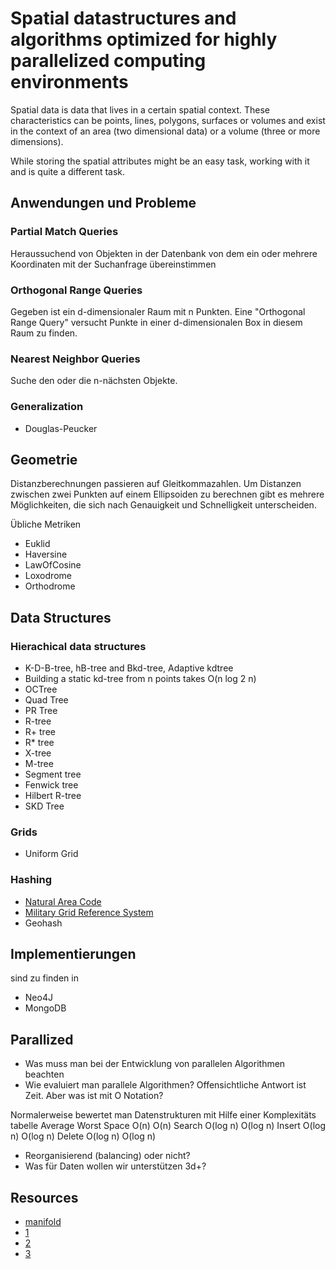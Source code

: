 # Spatial datastructures and algorithms optimized for highly parallelized computing environments #

Spatial data is data that lives in a certain spatial context. These characteristics can be points, lines, polygons, surfaces or volumes and exist in the context of an area (two dimensional data) or a volume (three or more dimensions).

While storing the spatial attributes might be an easy task, working with it and is quite a different task.

## Anwendungen und Probleme ##

### Partial Match Queries ###

Heraussuchend von Objekten in der Datenbank von dem ein oder mehrere Koordinaten mit der Suchanfrage übereinstimmen

### Orthogonal Range Queries ###

Gegeben ist ein d-dimensionaler Raum mit n Punkten. Eine "Orthogonal Range Query" versucht Punkte in einer d-dimensionalen Box in diesem Raum zu finden.

### Nearest Neighbor Queries ###

Suche den oder die n-nächsten Objekte.

### Generalization ###

- Douglas-Peucker

## Geometrie ##

Distanzberechnungen passieren auf Gleitkommazahlen. Um Distanzen zwischen zwei Punkten auf einem Ellipsoiden zu berechnen gibt es mehrere Möglichkeiten, die sich nach Genauigkeit und Schnelligkeit unterscheiden.

Übliche Metriken
- Euklid
- Haversine
- LawOfCosine
- Loxodrome
- Orthodrome

## Data Structures ##

### Hierachical data structures ###

- K-D-B-tree, hB-tree and Bkd-tree, Adaptive kdtree
- Building a static kd-tree from n points takes O(n log 2 n)
- OCTree
- Quad Tree
- PR Tree
- R-tree
- R+ tree
- R* tree
- X-tree
- M-tree
- Segment tree
- Fenwick tree
- Hilbert R-tree
- SKD Tree

### Grids ###

- Uniform Grid

### Hashing ###

- [Natural Area Code](http://en.wikipedia.org/wiki/Natural_Area_Code)
- [Military Grid Reference System](http://en.wikipedia.org/wiki/Military_grid_reference_system)
- Geohash

## Implementierungen ##

sind zu finden in

- Neo4J
- MongoDB

## Parallized ##

- Was muss man bei der Entwicklung von parallelen Algorithmen beachten
- Wie evaluiert man parallele Algorithmen? Offensichtliche Antwort ist Zeit. Aber was ist mit O Notation?

Normalerweise bewertet man Datenstrukturen mit Hilfe einer Komplexitäts tabelle
		Average		Worst
Space	O(n)		O(n)
Search	O(log n)	O(log n)
Insert	O(log n)	O(log n)
Delete	O(log n)	O(log n)

- Reorganisierend (balancing) oder nicht?
- Was für Daten wollen wir unterstützen 3d+?

## Resources ##

- [manifold](http://www.manifold.net/)
- [1](http://blogs.esri.com/Dev/blogs/apl/archive/2010/03/30/Computations-on-vector-data-using-a-GPU.aspx)
- [2](http://www.azavea.com/blogs/labs/2010/06/gpu-computing-for-gis/)
- [3](http://gisandscience.com/2010/06/10/azavea-awarded-nsf-grant-to-explore-use-of-graphics-processing-units-for-faster-geographic-data-processing/)
